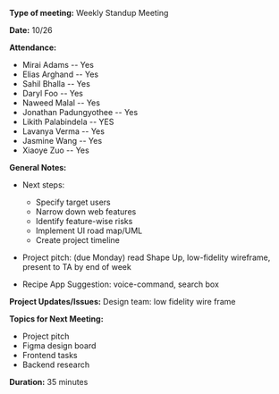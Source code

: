 **Type of meeting:** Weekly Standup Meeting

**Date:** 10/26 

**Attendance:**
* Mirai Adams -- Yes
* Elias Arghand -- Yes
* Sahil Bhalla -- Yes
* Daryl Foo -- Yes
* Naweed Malal -- Yes
* Jonathan Padungyothee -- Yes
* Likith Palabindela -- YES
* Lavanya Verma -- Yes
* Jasmine Wang -- Yes
* Xiaoye Zuo -- Yes

**General Notes:**

* Next steps:
  - Specify target users
  - Narrow down web features
  - Identify feature-wise risks
  - Implement UI road map/UML
  - Create project timeline

* Project pitch: (due Monday) read Shape Up, low-fidelity wireframe, present to TA by end of week
  
* Recipe App Suggestion: voice-command, search box


**Project Updates/Issues:**
Design team: low fidelity wire frame

**Topics for Next Meeting:**
* Project pitch
* Figma design board
* Frontend tasks
* Backend research

**Duration:** 35 minutes
